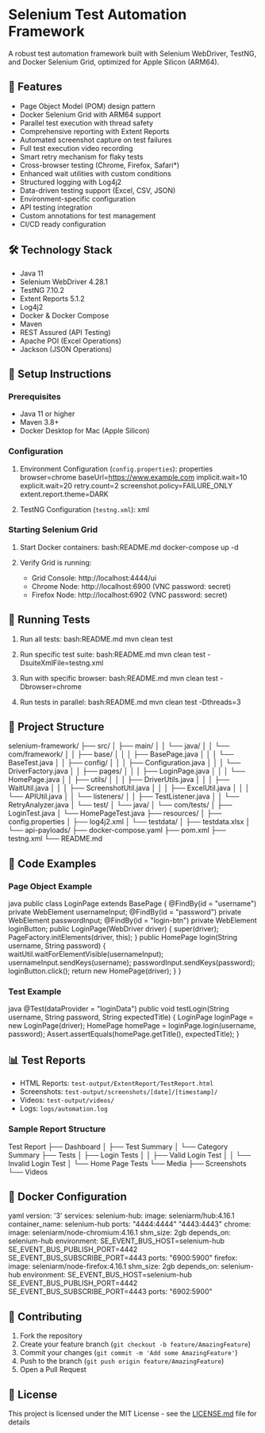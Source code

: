 # Selenium Test Automation Framework

A robust test automation framework built with Selenium WebDriver, TestNG, and Docker Selenium Grid, optimized for Apple Silicon (ARM64).

## 🚀 Features

- Page Object Model (POM) design pattern
- Docker Selenium Grid with ARM64 support
- Parallel test execution with thread safety
- Comprehensive reporting with Extent Reports
- Automated screenshot capture on test failures
- Full test execution video recording
- Smart retry mechanism for flaky tests
- Cross-browser testing (Chrome, Firefox, Safari\*)
- Enhanced wait utilities with custom conditions
- Structured logging with Log4j2
- Data-driven testing support (Excel, CSV, JSON)
- Environment-specific configuration
- API testing integration
- Custom annotations for test management
- CI/CD ready configuration

## 🛠️ Technology Stack

- Java 11
- Selenium WebDriver 4.28.1
- TestNG 7.10.2
- Extent Reports 5.1.2
- Log4j2
- Docker & Docker Compose
- Maven
- REST Assured (API Testing)
- Apache POI (Excel Operations)
- Jackson (JSON Operations)

## 🔧 Setup Instructions

### Prerequisites

- Java 11 or higher
- Maven 3.8+
- Docker Desktop for Mac (Apple Silicon)

### Configuration

1. Environment Configuration (`config.properties`):
   properties
   browser=chrome
   baseUrl=https://www.example.com
   implicit.wait=10
   explicit.wait=20
   retry.count=2
   screenshot.policy=FAILURE_ONLY
   extent.report.theme=DARK

2. TestNG Configuration (`testng.xml`):
   xml
   <?xml version="1.0" encoding="UTF-8"?>
   <!DOCTYPE suite SYSTEM "https://testng.org/testng-1.0.dtd">
   <suite name="Regression Suite" parallel="tests" thread-count="3">
   <listeners>
   <listener class-name="com.framework.listeners.TestListener"></listener>
   <listener class-name="com.framework.retry.RetryAnnotationTransformer"></listener>
   </listeners>
   <test name="Chrome Tests">
   <parameter name="browser" value="chrome"></parameter>
   <classes>
   <class name="com.tests.ElementInteractionTest"></class>
   </classes>
   </test>
   </suite>

### Starting Selenium Grid

1. Start Docker containers:
   bash:README.md
   docker-compose up -d

2. Verify Grid is running:
   - Grid Console: http://localhost:4444/ui
   - Chrome Node: http://localhost:6900 (VNC password: secret)
   - Firefox Node: http://localhost:6902 (VNC password: secret)

## 🏃 Running Tests

1. Run all tests:
   bash:README.md
   mvn clean test

2. Run specific test suite:
   bash:README.md
   mvn clean test -DsuiteXmlFile=testng.xml

3. Run with specific browser:
   bash:README.md
   mvn clean test -Dbrowser=chrome
4. Run tests in parallel:
   bash:README.md
   mvn clean test -Dthreads=3

## 📁 Project Structure

selenium-framework/
├── src/
│ ├── main/
│ │ └── java/
│ │ └── com/framework/
│ │ ├── base/
│ │ │ ├── BasePage.java
│ │ │ └── BaseTest.java
│ │ ├── config/
│ │ │ ├── Configuration.java
│ │ │ └── DriverFactory.java
│ │ ├── pages/
│ │ │ ├── LoginPage.java
│ │ │ └── HomePage.java
│ │ ├── utils/
│ │ │ ├── DriverUtils.java
│ │ │ ├── WaitUtil.java
│ │ │ ├── ScreenshotUtil.java
│ │ │ ├── ExcelUtil.java
│ │ │ └── APIUtil.java
│ │ └── listeners/
│ │ ├── TestListener.java
│ │ └── RetryAnalyzer.java
│ └── test/
│ └── java/
│ └── com/tests/
│ ├── LoginTest.java
│ └── HomePageTest.java
├── resources/
│ ├── config.properties
│ ├── log4j2.xml
│ └── testdata/
│ ├── testdata.xlsx
│ └── api-payloads/
├── docker-compose.yaml
├── pom.xml
├── testng.xml
└── README.md

## 📝 Code Examples

### Page Object Example

java
public class LoginPage extends BasePage {
@FindBy(id = "username")
private WebElement usernameInput;
@FindBy(id = "password")
private WebElement passwordInput;
@FindBy(id = "login-btn")
private WebElement loginButton;
public LoginPage(WebDriver driver) {
super(driver);
PageFactory.initElements(driver, this);
}
public HomePage login(String username, String password) {
waitUtil.waitForElementVisible(usernameInput);
usernameInput.sendKeys(username);
passwordInput.sendKeys(password);
loginButton.click();
return new HomePage(driver);
}
}

### Test Example

java
@Test(dataProvider = "loginData")
public void testLogin(String username, String password, String expectedTitle) {
LoginPage loginPage = new LoginPage(driver);
HomePage homePage = loginPage.login(username, password);
Assert.assertEquals(homePage.getTitle(), expectedTitle);
}

## 📊 Test Reports

- HTML Reports: `test-output/ExtentReport/TestReport.html`
- Screenshots: `test-output/screenshots/[date]/[timestamp]/`
- Videos: `test-output/videos/`
- Logs: `logs/automation.log`

### Sample Report Structure

Test Report
├── Dashboard
│ ├── Test Summary
│ └── Category Summary
├── Tests
│ ├── Login Tests
│ │ ├── Valid Login Test
│ │ └── Invalid Login Test
│ └── Home Page Tests
└── Media
├── Screenshots
└── Videos

## 🐳 Docker Configuration

yaml
version: '3'
services:
selenium-hub:
image: seleniarm/hub:4.16.1
container_name: selenium-hub
ports:
"4444:4444"
"4443:4443"
chrome:
image: seleniarm/node-chromium:4.16.1
shm_size: 2gb
depends_on:
selenium-hub
environment:
SE_EVENT_BUS_HOST=selenium-hub
SE_EVENT_BUS_PUBLISH_PORT=4442
SE_EVENT_BUS_SUBSCRIBE_PORT=4443
ports:
"6900:5900"
firefox:
image: seleniarm/node-firefox:4.16.1
shm_size: 2gb
depends_on:
selenium-hub
environment:
SE_EVENT_BUS_HOST=selenium-hub
SE_EVENT_BUS_PUBLISH_PORT=4442
SE_EVENT_BUS_SUBSCRIBE_PORT=4443
ports:
"6902:5900"

## 🤝 Contributing

1. Fork the repository
2. Create your feature branch (`git checkout -b feature/AmazingFeature`)
3. Commit your changes (`git commit -m 'Add some AmazingFeature'`)
4. Push to the branch (`git push origin feature/AmazingFeature`)
5. Open a Pull Request

## 📄 License

This project is licensed under the MIT License - see the [LICENSE.md](LICENSE.md) file for details

